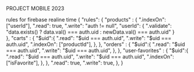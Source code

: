 PROJECT MOBILE 2023


rules for firebase realine time
    {
      "rules": {
        "products" : {
              ".indexOn": ["userId"],
          		".read": true,
              ".write": "auth != null",
        			"userId": {
                ".validate": "data.exists() ? data.val() === auth.uid : newData.val() === auth.uid"
              }    
        },
        "carts" : {
              "$uid":{
                ".read": "$uid === auth.uid",
                ".write": "$uid === auth.uid",
                ".indexOn": ["productId"],
              },
            },
        "orders" : {
              "$uid":{
                ".read": "$uid === auth.uid",
                ".write": "$uid === auth.uid",
              },
            },
        "user-favorites" : {
              "$uid":{
                ".read": "$uid === auth.uid",
                ".write": "$uid === auth.uid",
                ".indexOn": ["isFavorite"],
              },
            },
      ".read": true,
      ".write": true,
      },
    }
